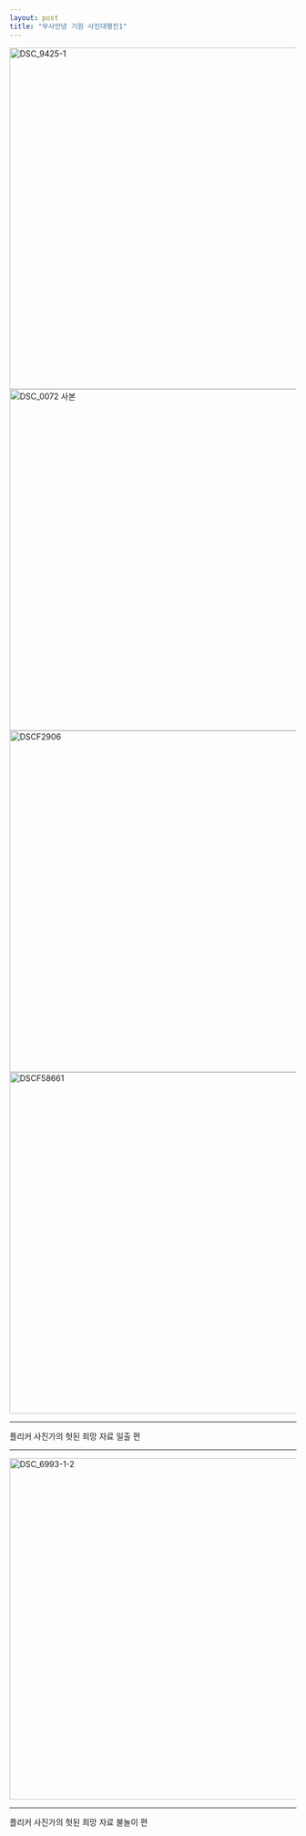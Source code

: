 ```yaml
---
layout: post
title: "무사안녕 기원 사진대행진1"
---
```


<img width="600" alt="DSC_9425-1" src="https://user-images.githubusercontent.com/81041256/140375565-ef60773e-3464-43a7-9159-f4f9a05b1d3b.jpg">

<img width="600" alt="DSC_0072 사본" src="https://user-images.githubusercontent.com/81041256/140375545-f6fecf00-f6f4-4022-b51a-373132fa2b27.jpg">

<img width="600" alt="DSCF2906" src="https://user-images.githubusercontent.com/81041256/140375553-89d9fe72-9147-4b0e-bc20-e66b0337d4e7.JPG">

<img width="600" alt="DSCF58661" src="https://user-images.githubusercontent.com/81041256/140375559-22cfeff7-3f27-4fe3-8669-c68c59fd82fd.jpg">

***
플리커 사진가의 헛된 희망 자료 일출 편

***

<img width="600" alt="DSC_6993-1-2" src="https://user-images.githubusercontent.com/81041256/140378630-e92dcbf0-c161-4663-b3f6-0fcc273b4f4a.jpg">

***
플리커 사진가의 헛된 희망 자료 불놀이 편
